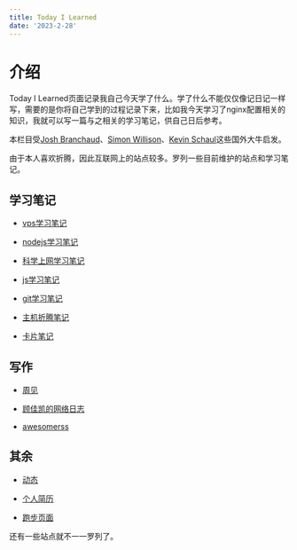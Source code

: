 ```yaml
---
title: Today I Learned
date: '2023-2-28'
---
```


# 介绍

Today I Learned页面记录我自己今天学了什么。学了什么不能仅仅像记日记一样写，需要的是你将自己学到的过程记录下来，比如我今天学习了nginx配置相关的知识，我就可以写一篇与之相关的学习笔记，供自己日后参考。

本栏目受[Josh Branchaud](https://github.com/jbranchaud/til)、[Simon Willison](https://til.simonwillison.net/)、[Kevin Schaul](https://www.kschaul.com/til/)这些国外大牛启发。

由于本人喜欢折腾，因此互联网上的站点较多。罗列一些目前维护的站点和学习笔记。

## 学习笔记

- [vps学习笔记](https://vps.gujiakai.top)

- [nodejs学习笔记](https://node.gujiakai.top)

- [科学上网学习笔记](https://gfw.gujiakai.top)

- [js学习笔记](https://js.gujiakai.top)

- [git学习笔记](https://git.gujiakai.top)

- [主机折腾笔记](https://lxzj.gujiakai.top)

- [卡片笔记](https://memo.gujiakai.top)

## 写作

- [周见](https://gujiakai.top)

- [顾佳凯的网络日志](https://blog.gujiakai.top)

- [awesomerss](https://awesomerss.com)

## 其余

- [动态](https://typefully.com/real_jiakai)

- [个人简历](https://cv.gujiakai.top)

- [跑步页面](https://running.gujiakai.top)

还有一些站点就不一一罗列了。